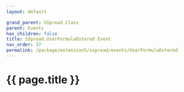 ```yaml
---
layout: default

grand_parent: SSpread Class
parent: Events
has_children: false
title: SSpread.UserFormulaEntered Event
nav_order: 37
permalink: /package/extension5/sspread/events/UserFormulaEntered
---
```

# {{ page.title }}
